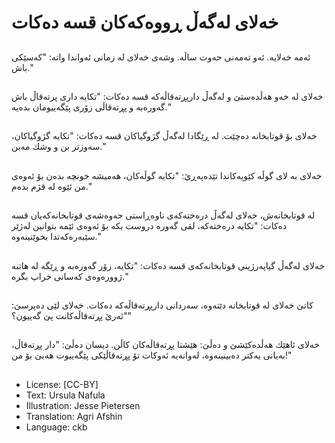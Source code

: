# خەلای لەگەڵ ڕووەكەكان قسە دەكات

##
ئەمە خەلایە. ئەو تەمەنی حەوت ساڵە. وشەی خەلای لە زمانی ئەواندا واتە: "كەسێكی باش."

##
خەلای لە خەو هەڵدەستێ و لەگەڵ دارپڕتەقاڵەكە قسە دەكات: "تكایە داری پرتەقاڵ باش گەورەبە و پڕتەقاڵی زۆری پێگەییومان بدەیە."

##
خەلای بۆ قوتابخانە دەچێت. لە ڕێگادا لەگەڵ گژوگیاكان قسە دەكات: "تكایە  گژوگیاكان، سەوزتر بن و وشك مەبن."

##
خەلای بە لای گوڵە كێویەكاندا تێدەپەڕێ: "تكایە گوڵەكان، هەمیشە خونچە بدەن بۆ ئەوەی من ئێوە لە قژم بدەم."

##
لە قوتابخانەش، خەلای لەگەڵ درەختەكەی ناوەڕاستی حەوەشەی قوتابخانەكەیان قسە دەكات: "تكایە درەختەكە، لقی گەورە دروست بكە بۆ ئەوەی ئێمە بتوانین لەژێر سێبەرەكەتدا بخوێنینەوە."

##
خەلای لەگەڵ گیاپەرژینی قوتابخانەکەی قسە دەكات: "تكایە، زۆر گەورەبە و ڕێگە لە هاتنە ژوورەوەی كەسانی خراپ بگرە."

##
كاتێ خەلای لە قوتابخانە دێتەوە، سەردانی دارپڕتەقاڵەكە دەكات. خەلای لێی دەپرسێ: "ئەرێ پڕتەقاڵەكانت پێ گەییون؟"

##
خەلای ئاهێك هەڵدەكێشێ و دەڵێ: هێشتا پڕتەقاڵەكان كاڵن. دیسان دەڵێ: "دار پڕتەقاڵ، بەیانی یەكتر دەبینینەوە، لەوانەیە ئەوكات تۆ پڕتەقاڵێكی پێگەییوت هەبێ بۆ من!"

##
* License: [CC-BY]
* Text: Ursula Nafula
* Illustration: Jesse Pietersen
* Translation: Agri Afshin
* Language: ckb
